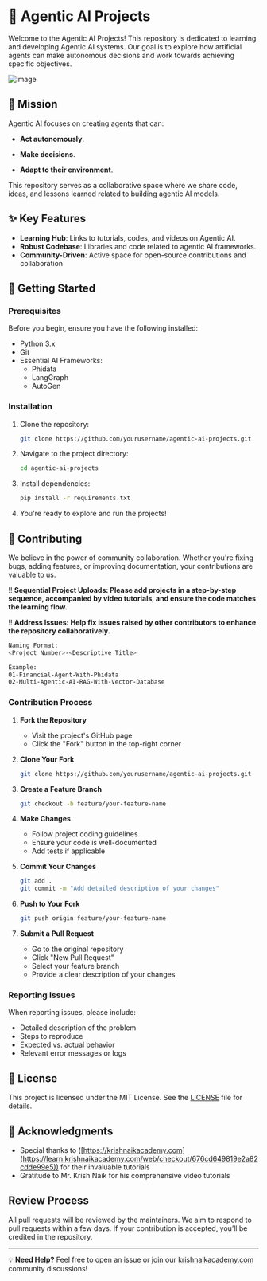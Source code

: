 # 🤖 Agentic AI Projects

Welcome to the Agentic AI Projects! This repository is dedicated to learning and developing Agentic AI systems. Our goal is to explore how artificial agents can make autonomous decisions and work towards achieving specific objectives.

![image](https://github.com/user-attachments/assets/62c1b01f-742b-4725-9357-516502a2f422)


## 🎯 Mission

Agentic AI focuses on creating agents that can:

- **Act autonomously**.

- **Make decisions**.

- **Adapt to their environment**.

This repository serves as a collaborative space where we share code, ideas, and lessons learned related to building agentic AI models.

## ✨ Key Features

- **Learning Hub**: Links to tutorials, codes, and videos on Agentic AI.
- **Robust Codebase**: Libraries and code related to agentic AI frameworks.
- **Community-Driven**: Active space for open-source contributions and collaboration

## 🚀 Getting Started

### Prerequisites

Before you begin, ensure you have the following installed:

- Python 3.x
- Git
- Essential AI Frameworks:
  - Phidata
  - LangGraph
  - AutoGen

### Installation

1. Clone the repository:
   ```bash
   git clone https://github.com/yourusername/agentic-ai-projects.git
   ```

2. Navigate to the project directory:
   ```bash
   cd agentic-ai-projects
   ```

3. Install dependencies:
   ```bash
   pip install -r requirements.txt
   ```

4. You're ready to explore and run the projects!

## 🤝 Contributing

We believe in the power of community collaboration. Whether you're fixing bugs, adding features, or improving documentation, your contributions are valuable to us.

‼️ **Sequential Project Uploads: Please add projects in a step-by-step sequence, accompanied by video tutorials, and ensure the code matches the learning flow.**

‼️ **Address Issues: Help fix issues raised by other contributors to enhance the repository collaboratively.**

```bash
Naming Format:
<Project Number>-<Descriptive Title>

Example:
01-Financial-Agent-With-Phidata
02-Multi-Agentic-AI-RAG-With-Vector-Database
 ```
### Contribution Process

1. **Fork the Repository**
   - Visit the project's GitHub page
   - Click the "Fork" button in the top-right corner

2. **Clone Your Fork**
   ```bash
   git clone https://github.com/yourusername/agentic-ai-projects.git
   ```

3. **Create a Feature Branch**
   ```bash
   git checkout -b feature/your-feature-name
   ```

4. **Make Changes**
   - Follow project coding guidelines
   - Ensure your code is well-documented
   - Add tests if applicable

5. **Commit Your Changes**
   ```bash
   git add .
   git commit -m "Add detailed description of your changes"
   ```

6. **Push to Your Fork**
   ```bash
   git push origin feature/your-feature-name
   ```

7. **Submit a Pull Request**
   - Go to the original repository
   - Click "New Pull Request"
   - Select your feature branch
   - Provide a clear description of your changes


### Reporting Issues

When reporting issues, please include:
- Detailed description of the problem
- Steps to reproduce
- Expected vs. actual behavior
- Relevant error messages or logs

## 📜 License

This project is licensed under the MIT License. See the [LICENSE](LICENSE) file for details.

## 🙏 Acknowledgments

- Special thanks to ([https://krishnaikacademy.com](https://learn.krishnaikacademy.com/web/checkout/676cd649819e2a82cdde99e5)) for their invaluable tutorials
- Gratitude to Mr. Krish Naik for his comprehensive video tutorials

## Review Process

All pull requests will be reviewed by the maintainers. We aim to respond to pull requests within a few days. If your contribution is accepted, you’ll be credited in the repository.

---

💡 **Need Help?** Feel free to open an issue or join our [krishnaikacademy.com](https://learn.krishnaikacademy.com/web/checkout/676cd649819e2a82cdde99e5) community discussions!
